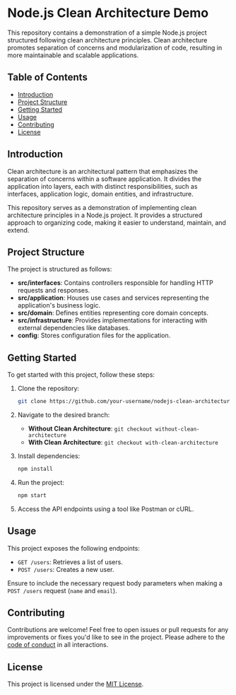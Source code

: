 # Node.js Clean Architecture Demo

This repository contains a demonstration of a simple Node.js project structured following clean architecture principles. Clean architecture promotes separation of concerns and modularization of code, resulting in more maintainable and scalable applications.

## Table of Contents

- [Introduction](#introduction)
- [Project Structure](#project-structure)
- [Getting Started](#getting-started)
- [Usage](#usage)
- [Contributing](#contributing)
- [License](#license)

## Introduction

Clean architecture is an architectural pattern that emphasizes the separation of concerns within a software application. It divides the application into layers, each with distinct responsibilities, such as interfaces, application logic, domain entities, and infrastructure.

This repository serves as a demonstration of implementing clean architecture principles in a Node.js project. It provides a structured approach to organizing code, making it easier to understand, maintain, and extend.

## Project Structure

The project is structured as follows:

- **src/interfaces**: Contains controllers responsible for handling HTTP requests and responses.
- **src/application**: Houses use cases and services representing the application's business logic.
- **src/domain**: Defines entities representing core domain concepts.
- **src/infrastructure**: Provides implementations for interacting with external dependencies like databases.
- **config**: Stores configuration files for the application.

## Getting Started

To get started with this project, follow these steps:

1. Clone the repository:

   ```bash
   git clone https://github.com/your-username/nodejs-clean-architecture-demo.git
   ```

2. Navigate to the desired branch:

   - **Without Clean Architecture**: `git checkout without-clean-architecture`
   - **With Clean Architecture**: `git checkout with-clean-architecture`

3. Install dependencies:

   ```bash
   npm install
   ```

4. Run the project:

   ```bash
   npm start
   ```

5. Access the API endpoints using a tool like Postman or cURL.

## Usage

This project exposes the following endpoints:

- `GET /users`: Retrieves a list of users.
- `POST /users`: Creates a new user.

Ensure to include the necessary request body parameters when making a `POST /users` request (`name` and `email`).

## Contributing

Contributions are welcome! Feel free to open issues or pull requests for any improvements or fixes you'd like to see in the project. Please adhere to the [code of conduct](CODE_OF_CONDUCT.md) in all interactions.

## License

This project is licensed under the [MIT License](LICENSE).
